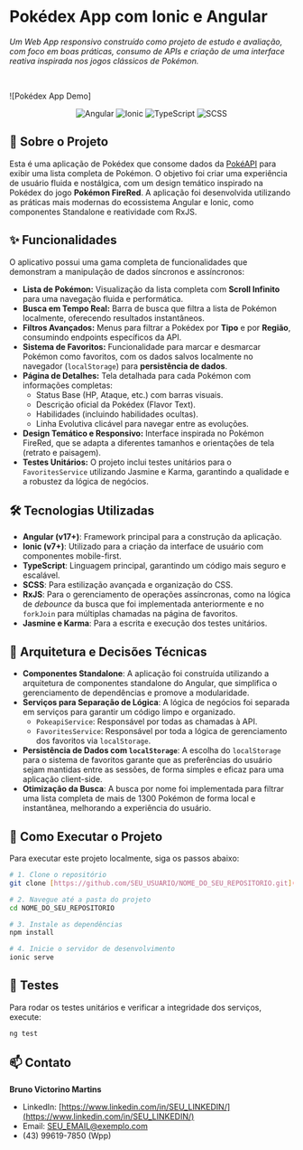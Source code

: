 # Pokédex App com Ionic e Angular

_Um Web App responsivo construído como projeto de estudo e avaliação, com foco em boas práticas, consumo de APIs e criação de uma interface reativa inspirada nos jogos clássicos de Pokémon._

<br>

![Pokédex App Demo]

<p align="center">
  <img src="https://img.shields.io/badge/Angular-DD0031?style=for-the-badge&logo=angular&logoColor=white" alt="Angular">
  <img src="https://img.shields.io/badge/Ionic-3880FF?style=for-the-badge&logo=ionic&logoColor=white" alt="Ionic">
  <img src="https://img.shields.io/badge/TypeScript-3178C6?style=for-the-badge&logo=typescript&logoColor=white" alt="TypeScript">
  <img src="https://img.shields.io/badge/SCSS-CC6699?style=for-the-badge&logo=sass&logoColor=white" alt="SCSS">
</p>

## 📜 Sobre o Projeto

Esta é uma aplicação de Pokédex que consome dados da [PokéAPI](https://pokeapi.co/) para exibir uma lista completa de Pokémon. O objetivo foi criar uma experiência de usuário fluida e nostálgica, com um design temático inspirado na Pokédex do jogo **Pokémon FireRed**. A aplicação foi desenvolvida utilizando as práticas mais modernas do ecossistema Angular e Ionic, como componentes Standalone e reatividade com RxJS.

## ✨ Funcionalidades

O aplicativo possui uma gama completa de funcionalidades que demonstram a manipulação de dados síncronos e assíncronos:

-   **Lista de Pokémon:** Visualização da lista completa com **Scroll Infinito** para uma navegação fluida e performática.
-   **Busca em Tempo Real:** Barra de busca que filtra a lista de Pokémon localmente, oferecendo resultados instantâneos.
-   **Filtros Avançados:** Menus para filtrar a Pokédex por **Tipo** e por **Região**, consumindo endpoints específicos da API.
-   **Sistema de Favoritos:** Funcionalidade para marcar e desmarcar Pokémon como favoritos, com os dados salvos localmente no navegador (`localStorage`) para **persistência de dados**.
-   **Página de Detalhes:** Tela detalhada para cada Pokémon com informações completas:
    -   Status Base (HP, Ataque, etc.) com barras visuais.
    -   Descrição oficial da Pokédex (Flavor Text).
    -   Habilidades (incluindo habilidades ocultas).
    -   Linha Evolutiva clicável para navegar entre as evoluções.
-   **Design Temático e Responsivo:** Interface inspirada no Pokémon FireRed, que se adapta a diferentes tamanhos e orientações de tela (retrato e paisagem).
-   **Testes Unitários:** O projeto inclui testes unitários para o `FavoritesService` utilizando Jasmine e Karma, garantindo a qualidade e a robustez da lógica de negócios.

## 🛠️ Tecnologias Utilizadas

-   **Angular (v17+)**: Framework principal para a construção da aplicação.
-   **Ionic (v7+)**: Utilizado para a criação da interface de usuário com componentes mobile-first.
-   **TypeScript**: Linguagem principal, garantindo um código mais seguro e escalável.
-   **SCSS**: Para estilização avançada e organização do CSS.
-   **RxJS**: Para o gerenciamento de operações assíncronas, como na lógica de *debounce* da busca que foi implementada anteriormente e no `forkJoin` para múltiplas chamadas na página de favoritos.
-   **Jasmine e Karma**: Para a escrita e execução dos testes unitários.

## 🧠 Arquitetura e Decisões Técnicas

-   **Componentes Standalone**: A aplicação foi construída utilizando a arquitetura de componentes standalone do Angular, que simplifica o gerenciamento de dependências e promove a modularidade.
-   **Serviços para Separação de Lógica**: A lógica de negócios foi separada em serviços para garantir um código limpo e organizado.
    -   `PokeapiService`: Responsável por todas as chamadas à API.
    -   `FavoritesService`: Responsável por toda a lógica de gerenciamento dos favoritos via `localStorage`.
-   **Persistência de Dados com `localStorage`**: A escolha do `localStorage` para o sistema de favoritos garante que as preferências do usuário sejam mantidas entre as sessões, de forma simples e eficaz para uma aplicação client-side.
-   **Otimização da Busca**: A busca por nome foi implementada para filtrar uma lista completa de mais de 1300 Pokémon de forma local e instantânea, melhorando a experiência do usuário.

## 🚀 Como Executar o Projeto

Para executar este projeto localmente, siga os passos abaixo:

```bash
# 1. Clone o repositório
git clone [https://github.com/SEU_USUARIO/NOME_DO_SEU_REPOSITORIO.git](https://github.com/SEU_USUARIO/NOME_DO_SEU_REPOSITORIO.git)

# 2. Navegue até a pasta do projeto
cd NOME_DO_SEU_REPOSITORIO

# 3. Instale as dependências
npm install

# 4. Inicie o servidor de desenvolvimento
ionic serve
```

## 🧪 Testes

Para rodar os testes unitários e verificar a integridade dos serviços, execute:

```bash
ng test
```

## 📫 Contato 

**Bruno Victorino Martins**

-   LinkedIn: [https://www.linkedin.com/in/SEU_LINKEDIN/](https://www.linkedin.com/in/SEU_LINKEDIN/)
-   Email: SEU_EMAIL@exemplo.com
-   (43) 99619-7850 (Wpp)
